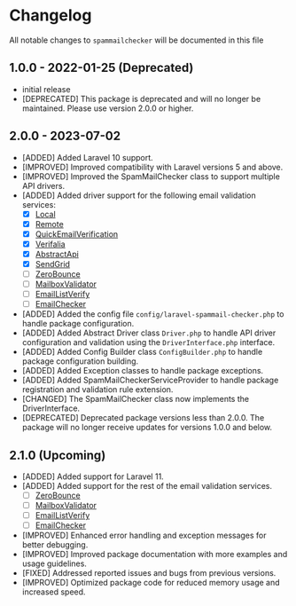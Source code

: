 # Changelog

All notable changes to `spammailchecker` will be documented in this file

## 1.0.0 - 2022-01-25 (Deprecated)

- initial release
- [DEPRECATED] This package is deprecated and will no longer be maintained. Please use version 2.0.0 or higher.
  
## 2.0.0 - 2023-07-02
- [ADDED] Added Laravel 10 support.
- [IMPROVED] Improved compatibility with Laravel versions 5 and above.
- [IMPROVED] Improved the SpamMailChecker class to support multiple API drivers.
- [ADDED] Added driver support for the following email validation services:
  - [x] [Local](/resources/config/emails.txt)
  - [x] [Remote](https://www.php.net/manual/en/function.getmxrr.php)
  - [x] [QuickEmailVerification](https://quickemailverification.com/)
  - [x] [Verifalia](https://verifalia.com/)
  - [x] [AbstractApi](https://www.abstractapi.com/api/email-verification-validation-api)
  - [x] [SendGrid](https://sendgrid.com/solutions/email-validation-api/)
  - [ ] [ZeroBounce](https://www.zerobounce.net/) 
  - [ ] [MailboxValidator](https://www.mailboxvalidator.com/)
  - [ ] [EmailListVerify](https://www.emaillistverify.com/)
  - [ ] [EmailChecker](https://www.emailchecker.com/)
  
- [ADDED] Added the config file `config/laravel-spammail-checker.php` to handle package configuration.
- [ADDED] Added Abstract Driver class `Driver.php` to handle API driver configuration and validation using the `DriverInterface.php` interface.
- [ADDED] Added Config Builder class `ConfigBuilder.php` to handle package configuration building.
- [ADDED] Added Exception classes to handle package exceptions.
- [ADDED] Added SpamMailCheckerServiceProvider to handle package registration and validation rule extension.
- [CHANGED] The SpamMailChecker class now implements the DriverInterface.
- [DEPRECATED] Deprecated package versions less than 2.0.0. The package will no longer receive updates for versions 1.0.0 and below.

## 2.1.0 (Upcoming)
- [ADDED] Added support for Laravel 11.
- [ADDED] Added support for the rest of the email validation services.
  - [ ] [ZeroBounce](https://www.zerobounce.net/) 
  - [ ] [MailboxValidator](https://www.mailboxvalidator.com/)
  - [ ] [EmailListVerify](https://www.emaillistverify.com/)
  - [ ] [EmailChecker](https://www.emailchecker.com/)
- [IMPROVED] Enhanced error handling and exception messages for better debugging.
- [IMPROVED] Improved package documentation with more examples and usage guidelines.
- [FIXED] Addressed reported issues and bugs from previous versions.
- [IMPROVED] Optimized package code for reduced memory usage and increased speed.